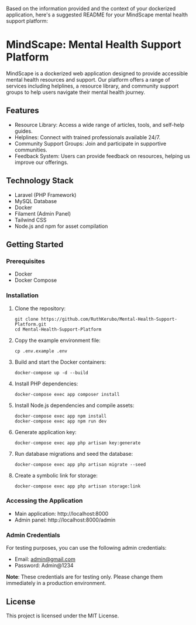 Based on the information provided and the context of your dockerized application, here's a suggested README for your MindScape mental health support platform:

# MindScape: Mental Health Support Platform

MindScape is a dockerized web application designed to provide accessible mental health resources and support. Our platform offers a range of services including helplines, a resource library, and community support groups to help users navigate their mental health journey.

## Features

- Resource Library: Access a wide range of articles, tools, and self-help guides.
- Helplines: Connect with trained professionals available 24/7.
- Community Support Groups: Join and participate in supportive communities.
- Feedback System: Users can provide feedback on resources, helping us improve our offerings.

## Technology Stack

- Laravel (PHP Framework)
- MySQL Database
- Docker
- Filament (Admin Panel)
- Tailwind CSS
- Node.js and npm for asset compilation

## Getting Started

### Prerequisites

- Docker
- Docker Compose

### Installation

1. Clone the repository:
   ```
   git clone https://github.com/RuthKerubo/Mental-Health-Support-Platform.git
   cd Mental-Health-Support-Platform
   ```

2. Copy the example environment file:
   ```
   cp .env.example .env
   ```

3. Build and start the Docker containers:
   ```
   docker-compose up -d --build
   ```

4. Install PHP dependencies:
   ```
   docker-compose exec app composer install
   ```

5. Install Node.js dependencies and compile assets:
   ```
   docker-compose exec app npm install
   docker-compose exec app npm run dev
   ```

6. Generate application key:
   ```
   docker-compose exec app php artisan key:generate
   ```

7. Run database migrations and seed the database:
   ```
   docker-compose exec app php artisan migrate --seed
   ```

8. Create a symbolic link for storage:
   ```
   docker-compose exec app php artisan storage:link
   ```

### Accessing the Application

- Main application: http://localhost:8000
- Admin panel: http://localhost:8000/admin

### Admin Credentials

For testing purposes, you can use the following admin credentials:

- Email: admin@gmail.com
- Password: Admin@1234

**Note**: These credentials are for testing only. Please change them immediately in a production environment.

## License

This project is licensed under the MIT License.


